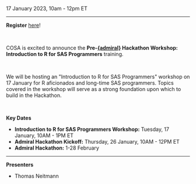 17 January 2023, 10am - 12pm ET

---

**Register** [here](https://www.cdisc.org/events/webinar/pre-admiral-hackathon-workshop-introduction-r-sas-programmers)!

<br/>

COSA is excited to announce the **Pre-<a href="https://cosa.cdisc.org/directory/admiral" target="_blank">{admiral}</a> Hackathon Workshop: Introduction to R for SAS Programmers** training.

<br/>

We will be hosting an "Introduction to R for SAS Programmers" workshop on 17 January for R aficionados and long-time SAS programmers. Topics covered in the workshop will serve as a strong foundation upon which to build in the Hackathon.

<br/>

**Key Dates**

* **Introduction to R for SAS Programmers Workshop:**  Tuesday, 17 January, 10AM - 1PM ET
* **Admiral Hackathon Kickoff:**  Thursday, 26 January, 10AM - 12PM ET
* **Admiral Hackathon:**  1-28 February

---

**Presenters**
- Thomas Neitmann 